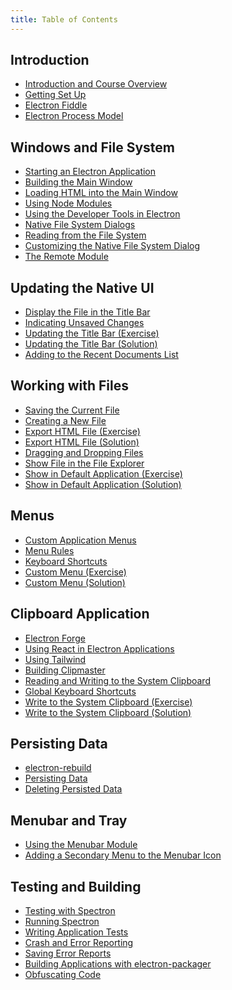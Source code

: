 ```yaml
---
title: Table of Contents
---
```


## Introduction

- [Introduction and Course Overview](./introduction-and-course-overview.md)
- [Getting Set Up](./getting-set-up.md)
- [Electron Fiddle](./electron-fiddle.md)
- [Electron Process Model](./electron-process-model.md)

## Windows and File System

- [Starting an Electron Application](./starting-an-electron-application.md)
- [Building the Main Window](./building-the-main-window.md)
- [Loading HTML into the Main Window](./loading-html-into-the-main-window.md)
- [Using Node Modules](./using-node-modules.md)
- [Using the Developer Tools in Electron](./using-the-developer-tools-in-electron.md)
- [Native File System Dialogs](./native-file-system-dialogs.md)
- [Reading from the File System](./reading-from-the-file-system.md)
- [Customizing the Native File System Dialog](./customizing-the-native-file-system-dialog.md)
- [The Remote Module](./the-remote-module.md)

## Updating the Native UI

- [Display the File in the Title Bar](./display-the-file-in-the-title-bar.md)
- [Indicating Unsaved Changes](./indicating-unsaved-changes.md)
- [Updating the Title Bar (Exercise)](<./updating-the-title-bar-(exercise).md>)
- [Updating the Title Bar (Solution)](<./updating-the-title-bar-(solution).md>)
- [Adding to the Recent Documents List](./adding-to-the-recent-documents-list.md)

## Working with Files

- [Saving the Current File](./saving-the-current-file.md)
- [Creating a New File](./creating-a-new-file.md)
- [Export HTML File (Exercise)](<./export-html-file-(exercise).md>)
- [Export HTML File (Solution)](<./export-html-file-(solution).md>)
- [Dragging and Dropping Files](./dragging-and-dropping-files.md)
- [Show File in the File Explorer](./show-file-in-the-file-explorer.md)
- [Show in Default Application (Exercise)](<./show-in-default-application-(exercise).md>)
- [Show in Default Application (Solution)](<./show-in-default-application-(solution).md>)

## Menus

- [Custom Application Menus](./custom-application-menus.md)
- [Menu Rules](./menu-rules.md)
- [Keyboard Shortcuts](./keyboard-shortcuts.md)
- [Custom Menu (Exercise)](<./custom-menu-(exercise).md>)
- [Custom Menu (Solution)](<./custom-menu-(solution).md>)

## Clipboard Application

- [Electron Forge](./electron-forge.md)
- [Using React in Electron Applications](./using-react-in-electron-applications.md)
- [Using Tailwind](./using-tailwind.md)
- [Building Clipmaster](./building-clipmaster.md)
- [Reading and Writing to the System Clipboard](./reading-and-writing-to-the-system-clipboard.md)
- [Global Keyboard Shortcuts](./global-keyboard-shortcuts.md)
- [Write to the System Clipboard (Exercise)](<./write-to-the-system-clipboard-(exercise).md>)
- [Write to the System Clipboard (Solution)](<./write-to-the-system-clipboard-(solution).md>)

## Persisting Data

- [electron-rebuild](./electron-rebuild.md)
- [Persisting Data](./persisting-data.md)
- [Deleting Persisted Data](./deleting-persisted-data.md)

## Menubar and Tray

- [Using the Menubar Module](./using-the-menubar-module.md)
- [Adding a Secondary Menu to the Menubar Icon](./adding-a-secondary-menu-to-the-menubar-icon.md)

## Testing and Building

- [Testing with Spectron](./testing-with-spectron.md)
- [Running Spectron](./running-spectron.md)
- [Writing Application Tests](./writing-application-tests.md)
- [Crash and Error Reporting](./crash-and-error-reporting.md)
- [Saving Error Reports](./saving-error-reports.md)
- [Building Applications with electron-packager](./building-applications-with-electron-packager.md)
- [Obfuscating Code](./obfuscating-code.md)
